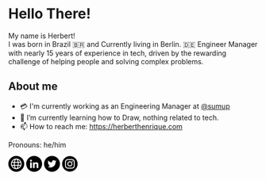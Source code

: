 # Hello There!

My name is Herbert!<br>I was born in Brazil 🇧🇷 and Currently living in Berlin.  🇩🇪
Engineer Manager with nearly 15 years of experience in tech, driven by the rewarding challenge of helping people and solving complex problems.

## About me

- 💳 I'm currently working as an Engineering Manager at [@sumup](http://sumup.com/careers) <be>
- 🌱 I’m currently learning how to Draw, nothing related to tech.    <be>
- 📫 How to reach me: https://herberthenrique.com <br>
    
Pronouns: he/him


<div align="left">
  <a href="https://herberthenrique.com/" style="text-decoration: none;" target="_blank">
    <img src="https://raw.githubusercontent.com/herberthenrique/herberthenrique/main/icons/website.png" width="32" alt="website logo"  />
  </a>
  <a href="https://linkedin.com/in/herberthenrique" style="text-decoration: none;" target="_blank">
    <img src="https://raw.githubusercontent.com/herberthenrique/herberthenrique/main/icons/linkedin_icon.png" width="32" alt="linkedin logo"  />
  </a>
  <a href="https://twitter.com/herberth3nrique" style="text-decoration: none;" target="_blank">
    <img src="https://raw.githubusercontent.com/herberthenrique/herberthenrique/main/icons/twitter_icon.png" width="32" alt="twitter logo"  />
  </a>
  <a href="https://www.instagram.com/herberthenriquepinto/" style="text-decoration: none;" target="_blank">
    <img src="https://raw.githubusercontent.com/herberthenrique/herberthenrique/main/icons/instagram_icon.png" width="32" alt="instagram logo"  />
  </a>
</div>

###
